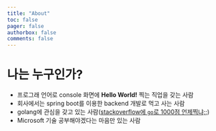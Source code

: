 ```yaml
---
title: "About"
toc: false
pager: false
authorbox: false
comments: false
---
```


# 나는 누구인가?

- 프로그래 언어로 console 화면에 **Hello World!** 찍는 직업을 갖는 사람
- 회사에서는 spring boot를 이용한 backend 개발로 먹고 사는 사람
- golang에 관심을 갖고 있는 사람([stackoverflow에 `go`로 1000점 언제찍냐;;](https://stackoverflow.com/users/1982418/sh-seo)) 
- Microsoft 기술 공부해야겠다는 마음만 있는 사람
